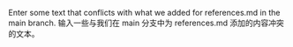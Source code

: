 Enter some text that conflicts with what we added for references.md in the main branch.
输入一些与我们在 main 分支中为 references.md 添加的内容冲突的文本。


